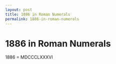 ```yaml
---
layout: post
title: 1886 in Roman Numerals
permalink: 1886-in-roman-numerals
---
```


# 1886 in Roman Numerals

1886 = MDCCCLXXXVI
